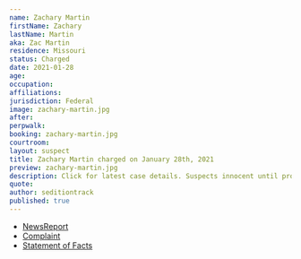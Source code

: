 ```yaml
---
name: Zachary Martin
firstName: Zachary
lastName: Martin
aka: Zac Martin
residence: Missouri
status: Charged
date: 2021-01-28
age:
occupation:
affiliations:
jurisdiction: Federal
image: zachary-martin.jpg
after:
perpwalk:
booking: zachary-martin.jpg
courtroom:
layout: suspect
title: Zachary Martin charged on January 28th, 2021
preview: zachary-martin.jpg
description: Click for latest case details. Suspects innocent until proven guilty.
quote:
author: seditiontrack
published: true
---
```


- [NewsReport](https://www.news-leader.com/story/news/local/missouri/2021/01/28/u-s-capitol-riots-document-shows-why-springfield-man-zachary-martin-arrested/4301430001/)
- [Complaint](https://www.justice.gov/opa/page/file/1361576/download)
- [Statement of Facts](https://www.justice.gov/opa/page/file/1361576/download)
